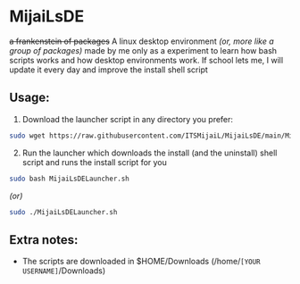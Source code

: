 # MijaiLsDE
~~a frankenstein of packages~~
A linux desktop environment *(or, more like a group of packages)* made by me only as a experiment to learn how bash scripts works and how desktop environments work.
If school lets me, I will update it every day and improve the install shell script

## Usage:
1. Download the launcher script in any directory you prefer:
```bash
sudo wget https://raw.githubusercontent.com/ITSMijaiL/MijaiLsDE/main/MijaiLsDELauncher.sh
```
2. Run the launcher which downloads the install (and the uninstall) shell script and runs the install script for you
```bash
sudo bash MijaiLsDELauncher.sh
```
*(or)*
```bash
sudo ./MijaiLsDELauncher.sh
```

## Extra notes:
- The scripts are downloaded in $HOME/Downloads (/home/``[YOUR USERNAME]``/Downloads)
